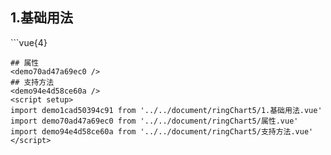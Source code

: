 ## 1.基础用法
<demo1cad50394c91 />
```vue{4}
<template>
    <ring-chart-5 ref="chartRef" v-bind="chartOption"></ring-chart-5>
</template>

<script setup>
import { ref, onMounted } from 'vue';

const chartRef = ref();

const seriesData = [
    { value: 1048, name: '正常' },
    { value: 735, name: '故障' },
    { value: 580, name: '告警' },
    { value: 484, name: '离线' },
    { value: 123, name: '危险' }
];
// 组合配置项
const chartOption = {
    seriesData
};

onMounted(() => chartRef.value.renderChart());
</script>
<style lang="scss" scoped>
.zrx-chart {
    height: 664px;
    background-color: rgb(3, 43, 68);
}
</style>
```
## 属性
<demo70ad47a69ec0 />
## 支持方法
<demo94e4d58ce60a />
<script setup>
import demo1cad50394c91 from '../../document/ringChart5/1.基础用法.vue'
import demo70ad47a69ec0 from '../../document/ringChart5/属性.vue'
import demo94e4d58ce60a from '../../document/ringChart5/支持方法.vue'
</script>